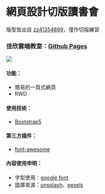 # 網頁設計切版讀書會
版型皆出自 [zz41354899](https://github.com/zz41354899)，僅作切版練習
### 佳欣雲端教室：[Github Pages](https://joyun25.github.io/jia-xin-cloud-classroom/)
![](https://i.imgur.com/yMo3DuB.jpg)
#### 功能：
- 簡易的一頁式網頁
- RWD
#### 使用技術：
- [Bootstrap5](https://getbootstrap.com/docs/5.0/getting-started/introduction/)
#### 第三方插件：
- [font-awesome](https://fontawesome.com/)
#### 內容使用申明：
- 字型使用：[google font](https://fonts.google.com/)
- 圖庫來源：[unsplash](https://unsplash.com/)、[pexels](https://www.pexels.com/zh-tw/)


